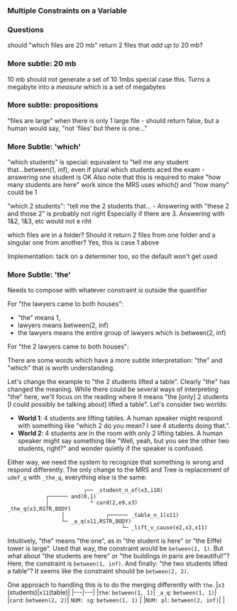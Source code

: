 
### Multiple Constraints on a Variable

### Questions
should "which files are 20 mb" return 2 files that *add up to* 20 mb?

### More subtle: 20 mb
10 mb should not generate a set of 10 1mbs
special case this.  Turns a megabyte into a *measure* which is a set of megabytes


### More subtle: propositions
"files are large" when there is only 1 large file
    - should return false, but a human would say, "not 'files' but there is one..."

### More Subtle: 'which'
"which students" is special: equivalent to "tell me any student that...between(1, inf), even if plural
    which students aced the exam - answering one student is OK
    Also note that this is required to make "how many students are here" work since the MRS uses which() and "how many" could be 1

"which 2 students": "tell me the 2 students that...
    - Answering with "these 2 and those 2" is probably not right
        Especially if there are 3. Answering with 1&2, 1&3, etc would not e riht

which files are in a folder? Should it return 2 files from one folder and a singular one from another?
    Yes, this is case 1 above

Implementation: tack on a determiner too, so the default won't get used

### More Subtle: 'the'
Needs to compose with whatever constraint is outside the quantifier

For "the lawyers came to both houses":
- "the" means 1, 
- lawyers means between(2, inf)
- the lawyers means the entire group of lawyers which is between(2, inf)

For "the 2 lawyers came to both houses":

There are some words which have a more subtle interpretation: "the" and "which" that is worth understanding.

Let's change the example to "the 2 students lifted a table". Clearly "the" has changed the meaning. While there could be several ways of interpreting "the" here, we'll focus on the reading where it means "the [only] 2 students [I could possibly be talking about] lifted a table". Let's consider two worlds:
- **World 1**: 4 students are lifting tables. A human speaker might respond with something like "which 2 do you mean? I see 4 students doing that.".
- **World 2**: 4 students are in the room with only 2 lifting tables. A human speaker might say something like "Well, yeah, but you see the other two students, right?" and wonder quietly if the speaker is confused.

Either way, we need the system to recognize that something is wrong and respond differently. The only change to the MRS and Tree is replacement of `udef_q` with `_the_q`, everything else is the same:

~~~
                        ┌── _student_n_of(x3,i10)
            ┌────── and(0,1)
            │             └ card(2,e9,x3)
_the_q(x3,RSTR,BODY)
                 │             ┌────── _table_n_1(x11)
                 └─ _a_q(x11,RSTR,BODY)
                                    └─ _lift_v_cause(e2,x3,x11)
~~~

Intuitively, "the" means "the one", as in "the student is here" or "the Eiffel tower is large". Used that way, the constraint would be `between(1, 1)`. But what about "the students are here" or "the buildings in paris are beautiful!"? Here, the constraint is `between(1, inf)`. And finally: "the two students lifted a table"? It seems like the constraint should be `between(2, 2)`.

One approach to handling this is to do the merging differently with `the`. 
|`x3` (students)|`x11`(table)|
|---|---|
|`the`: `between(1, 1)`| `_a_q`: `between(1, 1)`|
|`card`: `between(2, 2)`| `NUM: sg`: `between(1, 1)` |
|`NUM: pl`: `between(2, inf)`| |
